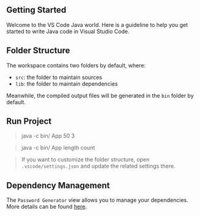 ## Getting Started

Welcome to the VS Code Java world. Here is a guideline to help you get started to write Java code in Visual Studio Code.

## Folder Structure

The workspace contains two folders by default, where:

- `src`: the folder to maintain sources
- `lib`: the folder to maintain dependencies

Meanwhile, the compiled output files will be generated in the `bin` folder by default.

## Run Project

> java -c bin/ App 50 3

> java -c bin/ App length count


> If you want to customize the folder structure, open `.vscode/settings.json` and update the related settings there.

## Dependency Management

The `Password Generator` view allows you to manage your dependencies. More details can be found [here](https://github.com/microsoft/vscode-java-dependency#manage-dependencies).
